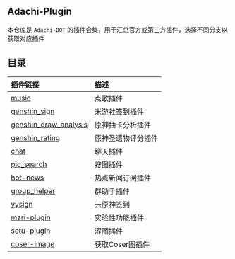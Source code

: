 ## Adachi-Plugin
本仓库是 `Adachi-BOT` 的插件合集，用于汇总官方或第三方插件，选择不同分支以获取对应插件

## 目录

| 插件链接 | 描述 |
| :------ | :--- |
| [music](https://github.com/SilveryStar/Adachi-Plugin/tree/music) | 点歌插件 |
| [genshin_sign](https://github.com/wickedll/genshin_sign) | 米游社签到插件 |
| [genshin_draw_analysis](https://github.com/wickedll/genshin_draw_analysis) | 原神抽卡分析插件 |
| [genshin_rating](https://github.com/wickedll/genshin_rating) | 原神圣遗物评分插件 |
| [chat](https://github.com/Extrwave/chat-plugins) | 聊天插件 |
| [pic_search](https://github.com/MarryDream/pic_search) | 搜图插件 |
| [hot-news](https://github.com/BennettChina/hot-news) | 热点新闻订阅插件 |
| [group_helper](https://github.com/BennettChina/group_helper) | 群助手插件 |
| [yysign](https://github.com/Extrwave/cloud_genshin) | 云原神签到 |
| [mari-plugin](https://github.com/MarryDream/mari-plugin) | 实验性功能插件 |
| [setu-plugin](https://github.com/BennettChina/setu-plugin) | 涩图插件 |
| [coser-image](https://github.com/BennettChina/coser-image) | 获取Coser图插件 |
